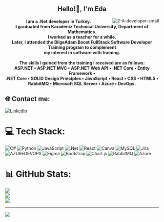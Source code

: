 <h2 align="center">  Hello!👋, I'm Eda</h2>
<a href="https://imgbb.com/"><img align="right" src="https://i.ibb.co/wrP5WHc/2-A-developer-small.gif" alt="2-A-developer-small" border="0" /></a>
<h4 align="center">I am a .Net developer in Turkey.<br>I graduated from Karadeniz Technical University, Department of Mathematics.<br> I worked as a teacher for a while.<br> Later, I attended the BilgeAdam Boost FullStack Software Developer <br>Training program to complement <br>my interest in software with training.<br><br>The skills I gained from the training I received are as follows:<br>ASP.NET • ASP.NET MVC • ASP.NET Web API • .NET Core • Entity Framework • <br>.NET Core • SOLID Design Principles • JavaScript • React • CSS • HTML5 • <br>RabbitMQ • Microsoft SQL Server • Azure • DevOps.</h4> 


## 🌐 Contact me:
[![LinkedIn](https://img.shields.io/badge/LinkedIn-%230077B5.svg?logo=linkedin&logoColor=white)](https://linkedin.com/in/eda-sayar55/) 

# 💻 Tech Stack:
![C#](https://img.shields.io/badge/c%23-%23239120.svg?style=for-the-badge&logo=csharp&logoColor=white) ![Python](https://img.shields.io/badge/python-3670A0?style=for-the-badge&logo=python&logoColor=ffdd54) ![JavaScript](https://img.shields.io/badge/javascript-%23323330.svg?style=for-the-badge&logo=javascript&logoColor=%23F7DF1E) ![.Net](https://img.shields.io/badge/.NET-5C2D91?style=for-the-badge&logo=.net&logoColor=white) ![React](https://img.shields.io/badge/react-%2320232a.svg?style=for-the-badge&logo=react&logoColor=%2361DAFB) ![Canva](https://img.shields.io/badge/Canva-%2300C4CC.svg?style=for-the-badge&logo=Canva&logoColor=white) ![MySQL](https://img.shields.io/badge/mysql-%2300000f.svg?style=for-the-badge&logo=mysql&logoColor=white) ![Jira](https://img.shields.io/badge/jira-%230A0FFF.svg?style=for-the-badge&logo=jira&logoColor=white) ![AZUREDEVOPS](https://img.shields.io/badge/azuredevops-0078D7.svg?style=for-the-badge&logo=azuredevops&logoColor=white&color=%230078D7) ![Figma](https://img.shields.io/badge/figma-%23F24E1E.svg?style=for-the-badge&logo=figma&logoColor=white) ![Bootstrap](https://img.shields.io/badge/bootstrap-%238511FA.svg?style=for-the-badge&logo=bootstrap&logoColor=white) ![Chart.js](https://img.shields.io/badge/chart.js-F5788D.svg?style=for-the-badge&logo=chart.js&logoColor=white) ![RabbitMQ](https://img.shields.io/badge/rabbitmq-FF6600?style=for-the-badge&logo=rabbitmq&logoColor=white) ![Azure](https://img.shields.io/badge/azure-%230072C6.svg?style=for-the-badge&logo=microsoftazure&logoColor=white)
# 📊 GitHub Stats:
![](https://github-readme-stats.vercel.app/api?username=Edasayar&theme=swift&hide_border=true&include_all_commits=false&count_private=false)<br/>
![](https://github-readme-streak-stats.herokuapp.com/?user=Edasayar&theme=swift&hide_border=true)<br/>
![](https://github-readme-stats.vercel.app/api/top-langs/?username=Edasayar&theme=swift&hide_border=true&include_all_commits=false&count_private=false&layout=compact)

---
[![](https://visitcount.itsvg.in/api?id=Edasayar&icon=0&color=3)](https://visitcount.itsvg.in)

<!-- Proudly created with GPRM ( https://gprm.itsvg.in ) -->
